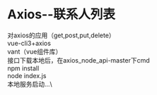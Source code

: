 # Axios--联系人列表
对axios的应用（get,post,put,delete）\
vue-cli3+axios\
vant（vue组件库）\
接口下载本地后，在axios_node_api-master下cmd\
npm install \
node index.js\
本地服务启动...\
